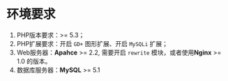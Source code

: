 # 环境要求

1.  PHP版本要求：&gt;= 5.3；
2.  PHP扩展要求：开启 `GD+` 图形扩展、开启 `MySQLi` 扩展；
3.  Web服务器：**Apahce** >= 2.2, 需要开启 `rewrite` 模块，或者使用**Nginx** >= 1.0 的版本。
4.  数据库服务器：**MySQL** >= 5.1
